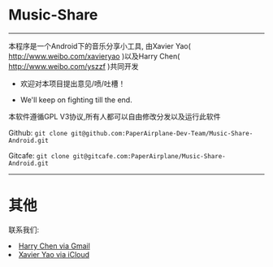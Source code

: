 Music-Share
=============
-------------
本程序是一个Android下的音乐分享小工具, 由Xavier Yao( http://www.weibo.com/xavieryao )以及Harry Chen( http://www.weibo.com/yszzf )共同开发

* 欢迎对本项目提出意见/喷/吐槽！

* We'll keep on fighting till the end.

本软件遵循GPL V3协议,所有人都可以自由修改分发以及运行此软件

Github: `git clone git@github.com:PaperAirplane-Dev-Team/Music-Share-Android.git`

Gitcafe: `git clone git@gitcafe.com:PaperAirplane/Music-Share-Android.git`

-----------
其他
===========
联系我们: 
<li><a href="mailto:chenshengqi1@gmail.com">Harry Chen via Gmail</a>
<li><a href="mailto:xavieryao@me.com">Xavier Yao via iCloud</a>
